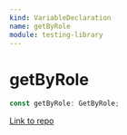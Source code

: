 ```yaml
---
kind: VariableDeclaration
name: getByRole
module: testing-library
---
```


# getByRole

```ts
const getByRole: GetByRole;
```

[Link to repo](https://github.com/testing-library/angular-testing-library/blob/master/node_modules/@testing-library/dom/types/queries.d.ts#L128-L128)
